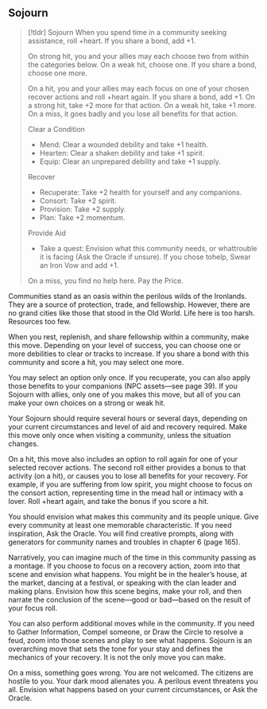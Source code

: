 ## Sojourn

>[!tldr] Sojourn
>When you spend time in a community seeking assistance, roll +heart. If you share a bond, add +1.
>
>On strong hit, you and your allies may each choose two from within the categories below.  On a weak hit, choose one. If you share a bond, choose one more.
>
>On a hit, you and your allies may each focus on one of your chosen recover actions and roll +heart again. If you share a bond, add +1. On a strong hit, take +2 more for that action. On a weak hit, take +1 more. On a miss, it goes badly and you lose all benefits for that action.
>
>Clear a Condition
>- Mend: Clear a wounded debility and take +1 health.
>- Hearten: Clear a shaken debility and take +1 spirit.
>- Equip: Clear an unprepared debility and take +1 supply.
>
>Recover
>- Recuperate: Take +2 health for yourself and any companions.
>- Consort: Take +2 spirit.
>- Provision: Take +2 supply.
>- Plan: Take +2 momentum.
>
>Provide Aid
>- Take a quest: Envision what this community needs, or whattrouble it is facing (Ask the Oracle if unsure). If you chose tohelp, Swear an Iron Vow and add +1. 
>
>On a miss, you find no help here. Pay the Price.

Communities stand as an oasis within the perilous wilds of the Ironlands. They are a source of protection, trade, and fellowship. However, there are no grand cities like those that stood in the Old World. Life here is too harsh. Resources too few.

When you rest, replenish, and share fellowship within a community, make this move. Depending on your level of success, you can choose one or more debilities to clear or tracks to increase. If you share a bond with this community and score a hit, you may select one more.

You may select an option only once. If you recuperate, you can also apply those benefits to your companions (NPC assets—see page 39). If you Sojourn with allies, only one of you makes this move, but all of you can make your own choices on a strong or weak hit.

Your Sojourn should require several hours or several days, depending on your current circumstances and level of aid and recovery required. Make this move only once when visiting a community, unless the situation changes.

On a hit, this move also includes an option to roll again for one of your selected recover actions. The second roll either provides a bonus to that activity (on a hit), or causes you to lose all benefits for your recovery. For example, if you are suffering from low spirit, you might choose to focus on the consort action, representing time in the mead hall or intimacy with a lover. Roll +heart again, and take the bonus if you score a hit.

You should envision what makes this community and its people unique. Give every community at least one memorable characteristic. If you need inspiration, Ask the Oracle. You will find creative prompts, along with generators for community names and troubles in chapter 6 (page 165).

Narratively, you can imagine much of the time in this community passing as a montage. If you choose to focus on a recovery action, zoom into that scene and envision what happens. You might be in the healer’s house, at the market, dancing at a festival, or speaking with the clan leader and making plans. Envision how this scene begins, make your roll, and then narrate the conclusion of the scene—good or bad—based on the result of your focus roll.

You can also perform additional moves while in the community. If you need to Gather Information, Compel someone, or Draw the Circle to resolve a feud, zoom into those scenes and play to see what happens. Sojourn is an overarching move that sets the tone for your stay and defines the mechanics of your recovery. It is not the only move you can make.

On a miss, something goes wrong. You are not welcomed. The citizens are hostile to you. Your dark mood alienates you. A perilous event threatens you all. Envision what happens based on your current circumstances, or Ask the Oracle.